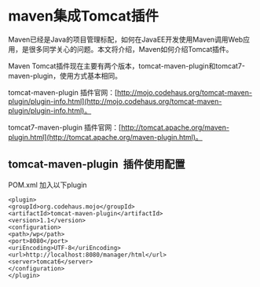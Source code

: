 # maven集成Tomcat插件

Maven已经是Java的项目管理标配，如何在JavaEE开发使用Maven调用Web应用，是很多同学关心的问题。本文将介绍，Maven如何介绍Tomcat插件。

Maven Tomcat插件现在主要有两个版本，tomcat-maven-plugin和tomcat7-maven-plugin，使用方式基本相同。

tomcat-maven-plugin 插件官网：[http://mojo.codehaus.org/tomcat-maven-plugin/plugin-info.html](http://mojo.codehaus.org/tomcat-maven-plugin/plugin-info.html)。

tomcat7-maven-plugin 插件官网：[http://tomcat.apache.org/maven-plugin.html](http://tomcat.apache.org/maven-plugin.html)。

## tomcat-maven-plugin  插件使用配置

POM.xml 加入以下plugin

```
<plugin>
<groupId>org.codehaus.mojo</groupId>
<artifactId>tomcat-maven-plugin</artifactId>
<version>1.1</version>
<configuration>
<path>/wp</path>
<port>8080</port>
<uriEncoding>UTF-8</uriEncoding>
<url>http://localhost:8080/manager/html</url>
<server>tomcat6</server>
</configuration>
</plugin>
```




